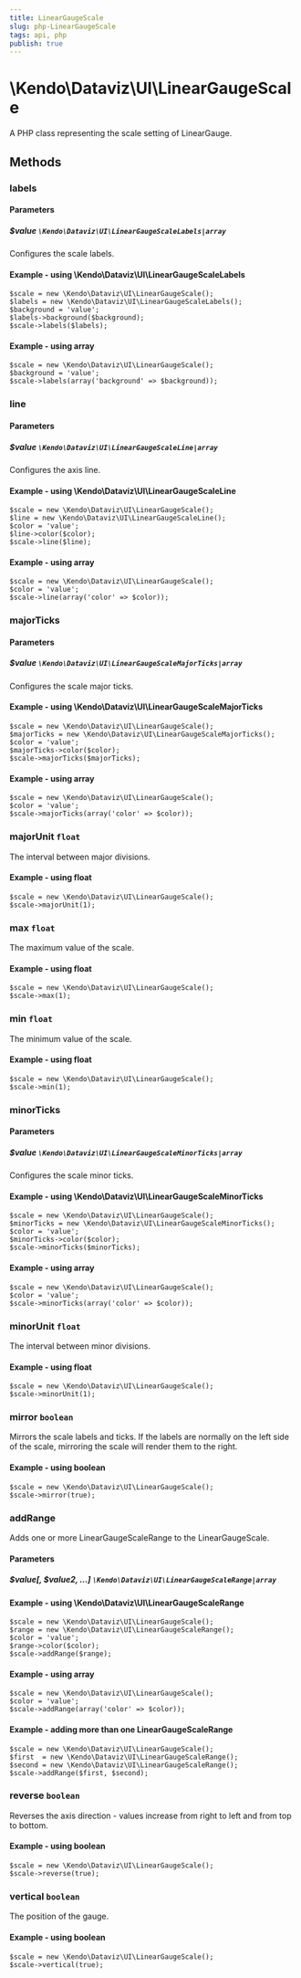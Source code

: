 ```yaml
---
title: LinearGaugeScale
slug: php-LinearGaugeScale
tags: api, php
publish: true
---
```


# \Kendo\Dataviz\UI\LinearGaugeScale

A PHP class representing the scale setting of LinearGauge.


## Methods

### labels

#### Parameters

##### $value `\Kendo\Dataviz\UI\LinearGaugeScaleLabels|array`

Configures the scale labels.


#### Example - using \Kendo\Dataviz\UI\LinearGaugeScaleLabels

    $scale = new \Kendo\Dataviz\UI\LinearGaugeScale();
    $labels = new \Kendo\Dataviz\UI\LinearGaugeScaleLabels();
    $background = 'value';
    $labels->background($background);
    $scale->labels($labels);

#### Example - using array

    $scale = new \Kendo\Dataviz\UI\LinearGaugeScale();
    $background = 'value';
    $scale->labels(array('background' => $background));

### line

#### Parameters

##### $value `\Kendo\Dataviz\UI\LinearGaugeScaleLine|array`

Configures the axis line.


#### Example - using \Kendo\Dataviz\UI\LinearGaugeScaleLine

    $scale = new \Kendo\Dataviz\UI\LinearGaugeScale();
    $line = new \Kendo\Dataviz\UI\LinearGaugeScaleLine();
    $color = 'value';
    $line->color($color);
    $scale->line($line);

#### Example - using array

    $scale = new \Kendo\Dataviz\UI\LinearGaugeScale();
    $color = 'value';
    $scale->line(array('color' => $color));

### majorTicks

#### Parameters

##### $value `\Kendo\Dataviz\UI\LinearGaugeScaleMajorTicks|array`

Configures the scale major ticks.


#### Example - using \Kendo\Dataviz\UI\LinearGaugeScaleMajorTicks

    $scale = new \Kendo\Dataviz\UI\LinearGaugeScale();
    $majorTicks = new \Kendo\Dataviz\UI\LinearGaugeScaleMajorTicks();
    $color = 'value';
    $majorTicks->color($color);
    $scale->majorTicks($majorTicks);

#### Example - using array

    $scale = new \Kendo\Dataviz\UI\LinearGaugeScale();
    $color = 'value';
    $scale->majorTicks(array('color' => $color));

### majorUnit `float`

The interval between major divisions.


#### Example - using float
    $scale = new \Kendo\Dataviz\UI\LinearGaugeScale();
    $scale->majorUnit(1);

### max `float`

The maximum value of the scale.


#### Example - using float
    $scale = new \Kendo\Dataviz\UI\LinearGaugeScale();
    $scale->max(1);

### min `float`

The minimum value of the scale.


#### Example - using float
    $scale = new \Kendo\Dataviz\UI\LinearGaugeScale();
    $scale->min(1);

### minorTicks

#### Parameters

##### $value `\Kendo\Dataviz\UI\LinearGaugeScaleMinorTicks|array`

Configures the scale minor ticks.


#### Example - using \Kendo\Dataviz\UI\LinearGaugeScaleMinorTicks

    $scale = new \Kendo\Dataviz\UI\LinearGaugeScale();
    $minorTicks = new \Kendo\Dataviz\UI\LinearGaugeScaleMinorTicks();
    $color = 'value';
    $minorTicks->color($color);
    $scale->minorTicks($minorTicks);

#### Example - using array

    $scale = new \Kendo\Dataviz\UI\LinearGaugeScale();
    $color = 'value';
    $scale->minorTicks(array('color' => $color));

### minorUnit `float`

The interval between minor divisions.


#### Example - using float
    $scale = new \Kendo\Dataviz\UI\LinearGaugeScale();
    $scale->minorUnit(1);

### mirror `boolean`

Mirrors the scale labels and ticks.
If the labels are normally on the left side of the scale, mirroring the scale will render them to the right.


#### Example - using boolean
    $scale = new \Kendo\Dataviz\UI\LinearGaugeScale();
    $scale->mirror(true);

### addRange

Adds one or more LinearGaugeScaleRange to the LinearGaugeScale.

#### Parameters

##### $value[, $value2, ...] `\Kendo\Dataviz\UI\LinearGaugeScaleRange|array`

#### Example - using \Kendo\Dataviz\UI\LinearGaugeScaleRange

    $scale = new \Kendo\Dataviz\UI\LinearGaugeScale();
    $range = new \Kendo\Dataviz\UI\LinearGaugeScaleRange();
    $color = 'value';
    $range->color($color);
    $scale->addRange($range);

#### Example - using array

    $scale = new \Kendo\Dataviz\UI\LinearGaugeScale();
    $color = 'value';
    $scale->addRange(array('color' => $color));

#### Example - adding more than one LinearGaugeScaleRange

    $scale = new \Kendo\Dataviz\UI\LinearGaugeScale();
    $first  = new \Kendo\Dataviz\UI\LinearGaugeScaleRange();
    $second = new \Kendo\Dataviz\UI\LinearGaugeScaleRange();
    $scale->addRange($first, $second);

### reverse `boolean`

Reverses the axis direction - values increase from right to left and from top to bottom.


#### Example - using boolean
    $scale = new \Kendo\Dataviz\UI\LinearGaugeScale();
    $scale->reverse(true);

### vertical `boolean`

The position of the gauge.


#### Example - using boolean
    $scale = new \Kendo\Dataviz\UI\LinearGaugeScale();
    $scale->vertical(true);

